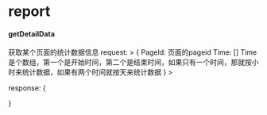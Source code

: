 # report


#### getDetailData
获取某个页面的统计数据信息
request:
&gt;
    {
        PageId: 页面的pageid
        Time: [] Time是个数组，第一个是开始时间，第二个是结束时间，如果只有一个时间，那就按小时来统计数据，如果有两个时间就按天来统计数据
    }
&gt;

response:
{

}